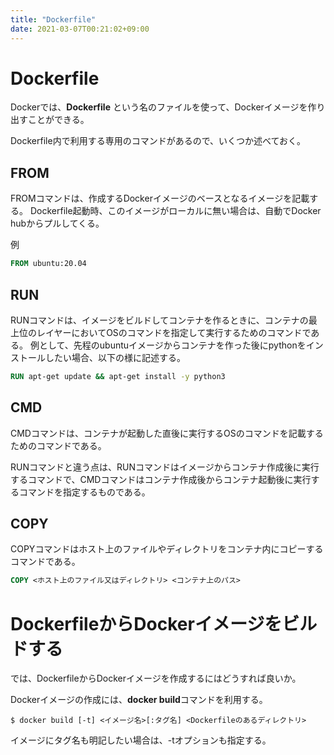 ```yaml
---
title: "Dockerfile"
date: 2021-03-07T00:21:02+09:00
---
```


# Dockerfile

Dockerでは、**Dockerfile** という名のファイルを使って、Dockerイメージを作り出すことができる。

Dockerfile内で利用する専用のコマンドがあるので、いくつか述べておく。

## FROM

FROMコマンドは、作成するDockerイメージのベースとなるイメージを記載する。
Dockerfile起動時、このイメージがローカルに無い場合は、自動でDocker hubからプルしてくる。

例

```dockerfile
FROM ubuntu:20.04
```

## RUN

RUNコマンドは、イメージをビルドしてコンテナを作るときに、コンテナの最上位のレイヤーにおいてOSのコマンドを指定して実行するためのコマンドである。
例として、先程のubuntuイメージからコンテナを作った後にpythonをインストールしたい場合、以下の様に記述する。

```dockerfile
RUN apt-get update && apt-get install -y python3
```

## CMD

CMDコマンドは、コンテナが起動した直後に実行するOSのコマンドを記載するためのコマンドである。

RUNコマンドと違う点は、RUNコマンドはイメージからコンテナ作成後に実行するコマンドで、CMDコマンドはコンテナ作成後からコンテナ起動後に実行するコマンドを指定するものである。


## COPY

COPYコマンドはホスト上のファイルやディレクトリをコンテナ内にコピーするコマンドである。

```dockerfile
COPY <ホスト上のファイル又はディレクトリ> <コンテナ上のパス>
```


# DockerfileからDockerイメージをビルドする

では、DockerfileからDockerイメージを作成するにはどうすれば良いか。

Dockerイメージの作成には、**docker build**コマンドを利用する。

```
$ docker build [-t] <イメージ名>[:タグ名] <Dockerfileのあるディレクトリ>
```

イメージにタグ名も明記したい場合は、-tオプションも指定する。
